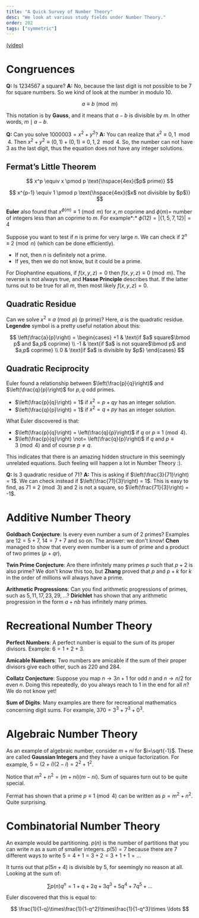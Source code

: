 ```yaml
---
title: "A Quick Survey of Number Theory"
desc: "We look at various study fields under Number Theory."
order: 202
tags: ["symmetric"]
---
```


[(video)](https://www.youtube.com/watch?v=mduJOLdKrak&list=PL8yHsr3EFj53L8sMbzIhhXSAOpuZ1Fov8&index=2)

# Congruences

**Q:** Is 1234567 a square?
**A:** No, because the last digit is not possible to be 7 for square numbers. So we kind of look at the number in modulo 10.

$$
a \equiv b \pmod m
$$

This notation is by **Gauss**, and it means that $a-b$ is divisible by $m$. In other words, $m \mid a-b$.

**Q:** Can you solve $1000003 = x^2 + y^2$?
**A:** You can realize that $x^2 \equiv 0,1 \mod 4$. Then $x^2 + y^2 \equiv (0,1) + (0,1) \equiv 0,1,2 \mod 4$. So, the number can not have 3 as the last digit, thus the equation does not have any integer solutions.

## Fermat’s Little Theorem

$$
x^p \equiv x \pmod p \text{\hspace{4ex}($p$ prime)}
$$

$$
x^{p-1} \equiv 1 \pmod p \text{\hspace{4ex}($x$ not divisible by $p$)}
$$

**Euler** also found that $x^{\phi(m)} \equiv 1 \pmod m$ for $x,m$ coprime and $\phi(m) =$ number of integers less than an coprime to $m$. For example*:* $\phi(12) = |\{1, 5, 7, 12\}| = 4$

Suppose you want to test if $n$ is prime for very large $n$. We can check if $2^n \equiv 2 \pmod n$ (which can be done efficiently).

- If not, then $n$ is definitely not a prime.
- If yes, then we do not know, but it could be a prime.

For Diophantine equations, if $f(x,y,z) = 0$ then $f(x,y,z) \equiv 0 \pmod m$. The reverse is not always true, and **Hasse Principle** describes that. If the latter turns out to be true for all $m$, then most likely $f(x,y,z) = 0$.

## Quadratic Residue

Can we solve $x^2 \equiv a \pmod p$ (p prime)? Here, $a$ is the quadratic residue. **Legendre** symbol is a pretty useful notation about this:

$$
\left(\frac{a}{p}\right) =
\begin{cases}
+1 & \text{if $a$ square$\bmod p$ and $a,p$ coprime} \\
-1 & \text{if $a$ is not square$\bmod p$ and $a,p$ coprime} \\
0 & \text{if $a$ is divisible by $p$}
\end{cases}
$$

## Quadratic Reciprocity

Euler found a relationship between $\left(\frac{p}{q}\right)$ and $\left(\frac{q}{p}\right)$ for $p,q$ odd primes.

- $\left(\frac{p}{q}\right) = 1$ if $x^2 = p + qy$ has an integer solution.
- $\left(\frac{q}{p}\right) = 1$ if $x^2 = q + py$ has an integer solution.

What Euler discovered is that:

- $\left(\frac{p}{q}\right) = \left(\frac{q}{p}\right)$ if $q$ or $p \equiv 1 \pmod 4$.
- $\left(\frac{p}{q}\right) \not= \left(\frac{q}{p}\right)$ if $q$ and $p \equiv 3 \pmod 4$ and of course $p \not= q$.

This indicates that there is an amazing hidden structure in this seemingly unrelated equations. Such feeling will happen a lot in Number Theory :).

**Q:** Is 3 quadratic residue of 71?
**A:** This is asking if $\left(\frac{3}{71}\right) = 1$. We can check instead if $\left(\frac{71}{3}\right) = 1$. This is easy to find, as $71 \equiv 2 \pmod 3$ and 2 is not a square, so $\left(\frac{71}{3}\right) = -1$.

# Additive Number Theory

**Goldbach Conjecture**: Is every even number a sum of 2 primes? Examples are $12 = 5 + 7$, $14 = 7 + 7$ and so on. The answer: we don't know! **Chen** managed to show that every even number is a sum of prime and a product of two primes ($p + qr$),

**Twin Prime Conjecture**: Are there infinitely many primes $p$ such that $p+2$ is also prime? We don't know this too, but **Zhang** proved that $p$ and $p+k$ for $k$ in the order of millions will always have a prime.

**Arithmetic Progressions**: Can you find arithmetic progressions of primes, such as $5, 11, 17, 23, 29, \ldots$? **Dirichlet** has shown that any arithmetic progression in the form $a + nb$ has infinitely many primes.

# Recreational Number Theory

**Perfect Numbers**: A perfect number is equal to the sum of its proper divisors. Example: $6 = 1 + 2 + 3$.

**Amicable Numbers**: Two numbers are amicable if the sum of their proper divisors give each other, such as 220 and 284.

**Collatz Conjecture**: Suppose you map $n \to 3n+1$ for odd $n$ and $n \to n/2$ for even $n$. Doing this repeatedly, do you always reach to 1 in the end for all $n$? We do not know yet!

**Sum of Digits**: Many examples are there for recreational mathematics concerning digit sums. For example, $370 = 3^3 + 7^3 + 0^3$.

# Algebraic Number Theory

As an example of algebraic number, consider $m + ni$ for $i=\sqrt{-1}$. These are called **Gaussian Integers** and they have a unique factorization. For example, $5 = (2 + i)(2 - i) = 2^2 + 1^2$.

Notice that $m^2 + n^2 = (m + ni)(m - ni)$. Sum of squares turn out to be quite special.

Fermat has shown that a prime $p \equiv 1 \pmod 4$ can be written as $p = m^2 + n^2$. Quite surprising.

# Combinatorial Number Theory

An example would be partitioning. $p(n)$ is the number of partitions that you can write $n$ as a sum of smaller integers. $p(5) = 7$ because there are 7 different ways to write $5 = 4 + 1 = 3 + 2 = 3 + 1 + 1 = \ldots$

It turns out that $p(5n + 4)$ is divisible by 5, for seemingly no reason at all. Looking at the sum of:

$$
\sum p(n) q^n = 1 + q + 2q + 3q^3 + 5q^4 + 7q^5 + \ldots
$$

Euler discovered that this is equal to:

$$
\frac{1}{1-q}\times\frac{1}{1-q^2}\times\frac{1}{1-q^3}\times \ldots
$$

